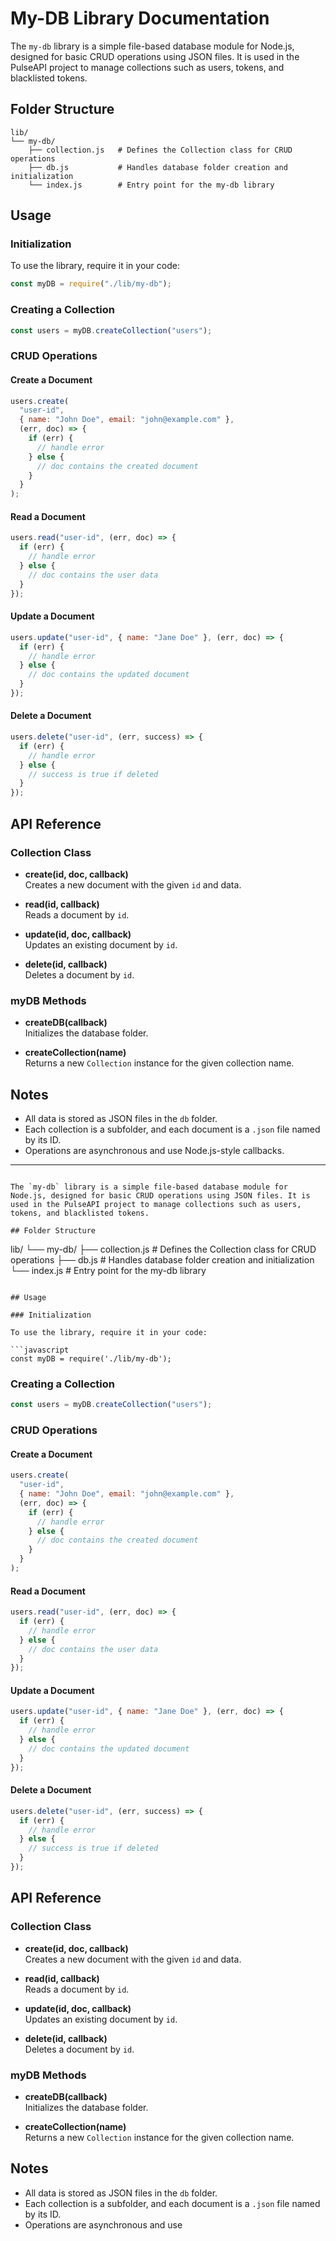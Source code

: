 # My-DB Library Documentation

The `my-db` library is a simple file-based database module for Node.js, designed for basic CRUD operations using JSON files. It is used in the PulseAPI project to manage collections such as users, tokens, and blacklisted tokens.

## Folder Structure

```
lib/
└── my-db/
    ├── collection.js   # Defines the Collection class for CRUD operations
    ├── db.js           # Handles database folder creation and initialization
    └── index.js        # Entry point for the my-db library
```

## Usage

### Initialization

To use the library, require it in your code:

```javascript
const myDB = require("./lib/my-db");
```

### Creating a Collection

```javascript
const users = myDB.createCollection("users");
```

### CRUD Operations

#### Create a Document

```javascript
users.create(
  "user-id",
  { name: "John Doe", email: "john@example.com" },
  (err, doc) => {
    if (err) {
      // handle error
    } else {
      // doc contains the created document
    }
  }
);
```

#### Read a Document

```javascript
users.read("user-id", (err, doc) => {
  if (err) {
    // handle error
  } else {
    // doc contains the user data
  }
});
```

#### Update a Document

```javascript
users.update("user-id", { name: "Jane Doe" }, (err, doc) => {
  if (err) {
    // handle error
  } else {
    // doc contains the updated document
  }
});
```

#### Delete a Document

```javascript
users.delete("user-id", (err, success) => {
  if (err) {
    // handle error
  } else {
    // success is true if deleted
  }
});
```

## API Reference

### Collection Class

- **create(id, doc, callback)**  
  Creates a new document with the given `id` and data.

- **read(id, callback)**  
  Reads a document by `id`.

- **update(id, doc, callback)**  
  Updates an existing document by `id`.

- **delete(id, callback)**  
  Deletes a document by `id`.

### myDB Methods

- **createDB(callback)**  
  Initializes the database folder.

- **createCollection(name)**  
  Returns a new `Collection` instance for the given collection name.

## Notes

- All data is stored as JSON files in the `db` folder.
- Each collection is a subfolder, and each document is a `.json` file named by its ID.
- Operations are asynchronous and use Node.js-style callbacks.

---

```# My-DB Library Documentation

The `my-db` library is a simple file-based database module for Node.js, designed for basic CRUD operations using JSON files. It is used in the PulseAPI project to manage collections such as users, tokens, and blacklisted tokens.

## Folder Structure

```

lib/
└── my-db/
    ├── collection.js      # Defines the Collection class for CRUD operations
    ├── db.js              # Handles database folder creation and initialization
    └── index.js           # Entry point for the my-db library

````

## Usage

### Initialization

To use the library, require it in your code:

```javascript
const myDB = require('./lib/my-db');
````

### Creating a Collection

```javascript
const users = myDB.createCollection("users");
```

### CRUD Operations

#### Create a Document

```javascript
users.create(
  "user-id",
  { name: "John Doe", email: "john@example.com" },
  (err, doc) => {
    if (err) {
      // handle error
    } else {
      // doc contains the created document
    }
  }
);
```

#### Read a Document

```javascript
users.read("user-id", (err, doc) => {
  if (err) {
    // handle error
  } else {
    // doc contains the user data
  }
});
```

#### Update a Document

```javascript
users.update("user-id", { name: "Jane Doe" }, (err, doc) => {
  if (err) {
    // handle error
  } else {
    // doc contains the updated document
  }
});
```

#### Delete a Document

```javascript
users.delete("user-id", (err, success) => {
  if (err) {
    // handle error
  } else {
    // success is true if deleted
  }
});
```

## API Reference

### Collection Class

- **create(id, doc, callback)**  
  Creates a new document with the given `id` and data.

- **read(id, callback)**  
  Reads a document by `id`.

- **update(id, doc, callback)**  
  Updates an existing document by `id`.

- **delete(id, callback)**  
  Deletes a document by `id`.

### myDB Methods

- **createDB(callback)**  
  Initializes the database folder.

- **createCollection(name)**  
  Returns a new `Collection` instance for the given collection name.

## Notes

- All data is stored as JSON files in the `db` folder.
- Each collection is a subfolder, and each document is a `.json` file named by its ID.
- Operations are asynchronous and use
